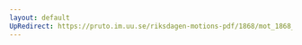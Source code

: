 ```yaml
---
layout: default
UpRedirect: https://pruto.im.uu.se/riksdagen-motions-pdf/1868/mot_1868__ak__242.pdf
---
```

